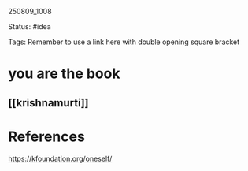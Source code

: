 
250809_1008

Status: #idea

Tags:
Remember to use a link here with double opening square bracket
# you are the book


[[krishnamurti]]
---
# References
https://kfoundation.org/oneself/